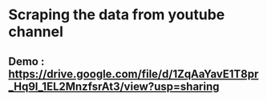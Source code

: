 # Scraping the data from youtube channel
## Demo : https://drive.google.com/file/d/1ZqAaYavE1T8pr_Hq9l_1EL2MnzfsrAt3/view?usp=sharing
